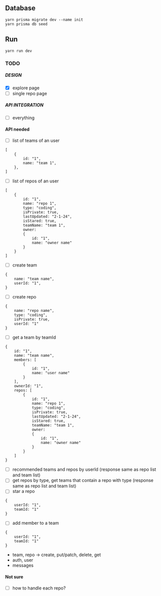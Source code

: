 ## Database

```
yarn prisma migrate dev --name init
yarn prisma db seed

```

## Run

```
yarn run dev
```

### TODO

##### DESIGN

- [x] explore page
- [ ] single repo page

##### API INTEGRATION

- [ ] everything

#### API needed

- [ ] list of teams of an user

```
[
    {
        id: "1",
        name: "team 1",
    },
]
```

- [ ] list of repos of an user

```
[
    {
        id: "1",
        name: "repo 1",
        type: "coding",
        isPrivate: true,
        lastUpdated: "2-1-24",
        isStared: true,
        teamName: "team 1",
        owner:
        {
            id: "1",
            name: "owner name"
        }
    }
]
```

- [ ] create team

```
{
    name: "team name",
    userId: "1",
}
```

- [ ] create repo

```
{
    name: "repo name",
    type: "coding",
    isPrivate: true,
    userId: "1"
}
```

- [ ] get a team by teamId

```
{
    id: "1",
    name: "team name",
    members: [
        {
            id: "1",
            name: "user name"
        }
    ],
    ownerId: "1",
    repos: [
        {
            id: "1",
            name: "repo 1",
            type: "coding",
            isPrivate: true,
            lastUpdated: "2-1-24",
            isStared: true,
            teamName: "team 1",
            owner:
            {
                id: "1",
                name: "owner name"
            }
        }
    ]
}
```

- [ ] recommended teams and repos by userId (response same as repo list and team list)
- [ ] get repos by type, get teams that contain a repo with type (response same as repo list and team list)
- [ ] star a repo

```
{
    userId: "1",
    teamId: "1"
}
```

- [ ] add member to a team

```
{
    userId: "1",
    teamId: "1"
}
```

- team, repo -> create, put/patch, delete, get
- auth, user
- messages

#### Not sure

- [ ] how to handle each repo?
